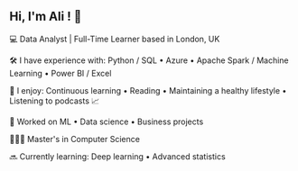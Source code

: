 ## Hi, I'm Ali ! 👋 
💻 Data Analyst | Full-Time Learner based in London, UK

🛠 I have experience with: Python / SQL • Azure • Apache Spark / Machine Learning • Power BI / Excel
 
🌿 I enjoy: Continuous learning • Reading • Maintaining a healthy lifestyle • Listening to podcasts 📈

🌟 Worked on ML • Data science • Business projects

👨🏻‍🎓 Master's in Computer Science

🔜 Currently learning: Deep learning • Advanced statistics
